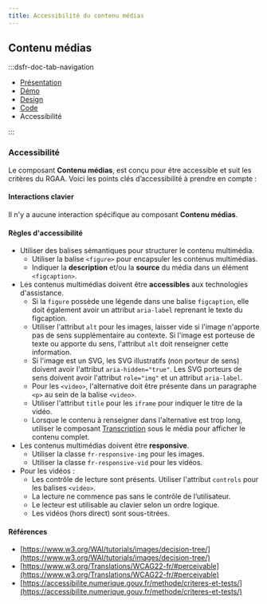 ```yaml
---
title: Accessibilité du contenu médias
---
```


## Contenu médias

:::dsfr-doc-tab-navigation

- [Présentation](../index.md)
- [Démo](../demo/index.md)
- [Design](../design/index.md)
- [Code](../code/index.md)
- Accessibilité

:::

### Accessibilité

Le composant **Contenu médias**, est conçu pour être accessible et suit les critères du RGAA. Voici les points clés d’accessibilité à prendre en compte :

#### Interactions clavier

Il n'y a aucune interaction spécifique au composant **Contenu médias**.

#### Règles d'accessibilité

- Utiliser des balises sémantiques pour structurer le contenu multimédia.
  - Utiliser la balise `<figure>` pour encapsuler les contenus multimédias.
  - Indiquer la **description** et/ou la **source** du média dans un élément `<figcaption>`.
- Les contenus multimédias doivent être **accessibles** aux technologies d'assistance.
  - Si la `figure` possède une légende dans une balise `figcaption`, elle doit également avoir un attribut `aria-label` reprenant le texte du figcaption.
  - Utiliser l'attribut `alt` pour les images, laisser vide si l'image n'apporte pas de sens supplémentaire au contexte. Si l'image est porteuse de texte ou apporte du sens, l'attribut `alt` doit renseigner cette information.
  - Si l'image est un SVG, les SVG illustratifs (non porteur de sens) doivent avoir l'attribut `aria-hidden="true"`. Les SVG porteurs de sens doivent avoir l'attribut `role="img"` et un attribut `aria-label`.
  - Pour les `<video>`, l'alternative doit être présente dans un paragraphe `<p>` au sein de la balise `<video>`.
  - Utiliser l'attribut `title` pour les `iframe` pour indiquer le titre de la vidéo.
  - Lorsque le contenu à renseigner dans l'alternative est trop long, utiliser le composant [Transcription](../../../../transcription/_part/doc/code/index.md) sous le média pour afficher le contenu complet.
- Les contenus multimédias doivent être **responsive**.
  - Utiliser la classe `fr-responsive-img` pour les images.
  - Utiliser la classe `fr-responsive-vid` pour les vidéos.
- Pour les vidéos :
  - Les contrôle de lecture sont présents. Utiliser l'attribut `controls` pour les balises `<video>`.
  - La lecture ne commence pas sans le contrôle de l’utilisateur.
  - Le lecteur est utilisable au clavier selon un ordre logique.
  - Les vidéos (hors direct) sont sous-titrées.

#### Références

- [https://www.w3.org/WAI/tutorials/images/decision-tree/](https://www.w3.org/WAI/tutorials/images/decision-tree/)
- [https://www.w3.org/Translations/WCAG22-fr/#perceivable](https://www.w3.org/Translations/WCAG22-fr/#perceivable)
- [https://accessibilite.numerique.gouv.fr/methode/criteres-et-tests/](https://accessibilite.numerique.gouv.fr/methode/criteres-et-tests/)
